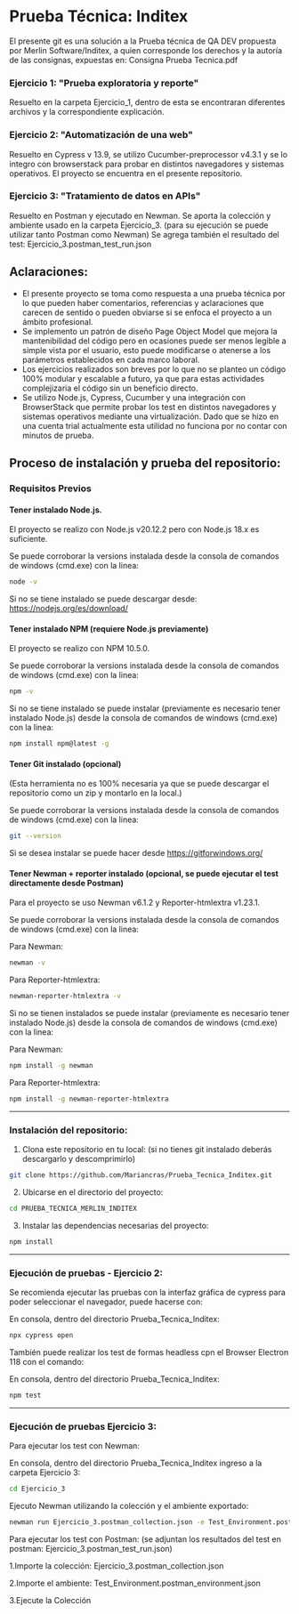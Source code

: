 # Prueba Técnica: Inditex

El presente git es una solución a la Prueba técnica de QA DEV propuesta por Merlin Software/Inditex, a quien corresponde los derechos y la autoría de las consignas, expuestas en: Consigna Prueba Tecnica.pdf

### Ejercicio 1: "Prueba exploratoria y reporte"
Resuelto en la carpeta Ejercicio_1, dentro de esta se encontraran diferentes archivos y la correspondiente explicación.

### Ejercicio 2: "Automatización de una web"
Resuelto en Cypress v 13.9, se utilizo Cucumber-preprocessor v4.3.1 y se lo integro con browserstack para probar en distintos navegadores y sistemas operativos. 
El proyecto se encuentra en el presente repositorio.


### Ejercicio 3: "Tratamiento de datos en APIs"
Resuelto en Postman y ejecutado en Newman. Se aporta la colección y ambiente usado en la carpeta Ejercicio_3. (para su ejecución se puede utilizar tanto Postman como Newman)
Se agrega también el resultado del test: Ejercicio_3.postman_test_run.json


## Aclaraciones:

* El presente proyecto se toma como respuesta a una prueba técnica por lo que pueden haber comentarios, referencias y aclaraciones que carecen de sentido o pueden obviarse si se enfoca el proyecto a un ámbito profesional. 
* Se implemento un patrón de diseño Page Object Model que mejora la mantenibilidad del código pero en ocasiones puede ser menos legible a simple vista por el usuario, esto puede modificarse o atenerse a los parámetros establecidos en cada marco laboral.
* Los ejercicios realizados son breves por lo que no se planteo un código 100% modular y escalable a futuro, ya que para estas actividades complejizaria el código sin un beneficio directo.
* Se utilizo Node.js, Cypress, Cucumber y una integración con BrowserStack que permite probar los test en distintos navegadores y sistemas operativos mediante una virtualización. Dado que se hizo en una cuenta trial actualmente esta utilidad no funciona por no contar con minutos de prueba.





## Proceso de instalación y prueba del repositorio:


### Requisitos Previos

#### Tener instalado Node.js. 

El proyecto se realizo con Node.js v20.12.2 pero con Node.js 18.x es suficiente.

Se puede corroborar la versions instalada desde la consola de comandos de windows (cmd.exe) con la linea: 
```bash
node -v
```

Si no se tiene instalado se puede descargar desde: https://nodejs.org/es/download/ 

#### Tener instalado NPM (requiere Node.js previamente)

El proyecto se realizo con NPM 10.5.0. 

Se puede corroborar la versions instalada desde la consola de comandos de windows (cmd.exe) con la linea: 
```bash
npm -v
```

Si no se tiene instalado se puede instalar (previamente es necesario tener instalado Node.js) desde la consola de comandos de windows (cmd.exe) con la linea: 
```bash
npm install npm@latest -g
```

#### Tener Git instalado (opcional)

(Esta herramienta no es 100% necesaria ya que se puede descargar el repositorio como un zip y montarlo en la local.)

Se puede corroborar la versions instalada desde la consola de comandos de windows (cmd.exe) con la linea: 
```bash
git --version
```

Si se desea instalar se puede hacer desde https://gitforwindows.org/


#### Tener Newman + reporter instalado (opcional, se puede ejecutar el test directamente desde Postman)

Para el proyecto se uso Newman v6.1.2 y Reporter-htmlextra v1.23.1.

Se puede corroborar la versions instalada desde la consola de comandos de windows (cmd.exe) con la linea: 

Para Newman:
```bash
newman -v
```

Para Reporter-htmlextra:
```bash
newman-reporter-htmlextra -v
```

Si no se tienen instalados se puede instalar (previamente es necesario tener instalado Node.js) desde la consola de comandos de windows (cmd.exe) con la linea: 

Para Newman:
```bash
npm install -g newman
```

Para Reporter-htmlextra:
```bash
npm install -g newman-reporter-htmlextra
```



***
### Instalación del repositorio:  

1. Clona este repositorio en tu local: (si no tienes git instalado deberás descargarlo y descomprimirlo)

```bash
git clone https://github.com/Mariancras/Prueba_Tecnica_Inditex.git
```

2. Ubicarse en el directorio del proyecto:

```bash
cd PRUEBA_TECNICA_MERLIN_INDITEX
```

3. Instalar las dependencias necesarias del proyecto:

```bash
npm install
```


***
### Ejecución de pruebas - Ejercicio 2:

Se recomienda ejecutar las pruebas con la interfaz gráfica de cypress para poder seleccionar el navegador, puede hacerse con:

En consola, dentro del directorio Prueba_Tecnica_Inditex:
```bash
npx cypress open
```

También puede realizar los test de formas headless cpn el Browser Electron 118 con el comando:

En consola, dentro del directorio Prueba_Tecnica_Inditex:
```bash
npm test
```

***
### Ejecución de pruebas Ejercicio 3:

Para ejecutar los test con Newman:

En consola, dentro del directorio Prueba_Tecnica_Inditex ingreso a la carpeta Ejercicio 3:
```bash
cd Ejercicio_3
```

Ejecuto Newman utilizando la colección y el ambiente exportado:
```bash
newman run Ejercicio_3.postman_collection.json -e Test_Environment.postman_environment.json
```

Para ejecutar los test con Postman:
(se adjuntan los resultados del test en postman: Ejercicio_3.postman_test_run.json)

1.Importe la colección: Ejercicio_3.postman_collection.json

2.Importe el ambiente: Test_Environment.postman_environment.json

3.Ejecute la Colección

